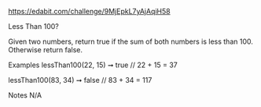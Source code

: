 https://edabit.com/challenge/9MjEpkL7yAjAqiH58

Less Than 100?

Given two numbers, return true if the sum of both numbers is less than 100. Otherwise return false.

Examples
lessThan100(22, 15) ➞ true
// 22 + 15 = 37

lessThan100(83, 34) ➞ false
// 83 + 34 = 117

Notes
N/A